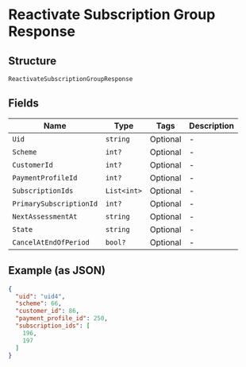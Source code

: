 
# Reactivate Subscription Group Response

## Structure

`ReactivateSubscriptionGroupResponse`

## Fields

| Name | Type | Tags | Description |
|  --- | --- | --- | --- |
| `Uid` | `string` | Optional | - |
| `Scheme` | `int?` | Optional | - |
| `CustomerId` | `int?` | Optional | - |
| `PaymentProfileId` | `int?` | Optional | - |
| `SubscriptionIds` | `List<int>` | Optional | - |
| `PrimarySubscriptionId` | `int?` | Optional | - |
| `NextAssessmentAt` | `string` | Optional | - |
| `State` | `string` | Optional | - |
| `CancelAtEndOfPeriod` | `bool?` | Optional | - |

## Example (as JSON)

```json
{
  "uid": "uid4",
  "scheme": 66,
  "customer_id": 86,
  "payment_profile_id": 250,
  "subscription_ids": [
    196,
    197
  ]
}
```

